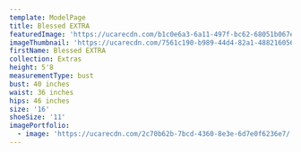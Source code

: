 ```yaml
---
template: ModelPage
title: Blessed EXTRA
featuredImage: 'https://ucarecdn.com/b1c0e6a3-6a11-497f-bc62-68051b067e29/'
imageThumbnail: 'https://ucarecdn.com/7561c190-b989-44d4-82a1-488216056019/'
firstName: Blessed EXTRA
collection: Extras
height: 5'8
measurementType: bust
bust: 40 inches
waist: 36 inches
hips: 46 inches
size: '16'
shoeSize: '11'
imagePortfolio:
  - image: 'https://ucarecdn.com/2c70b62b-7bcd-4360-8e3e-6d7e0f6236e7/'
---
```


